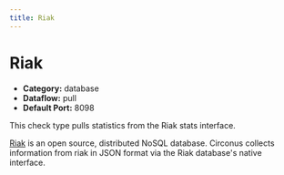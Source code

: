 ```yaml
---
title: Riak
---
```


# Riak

 * **Category:** database
 * **Dataflow:** pull
 * **Default Port:** 8098

This check type pulls statistics from the Riak stats interface.

[Riak](http://basho.com/riak/) is an open source, distributed NoSQL database. Circonus collects information from riak in JSON format via the Riak database's native interface.
